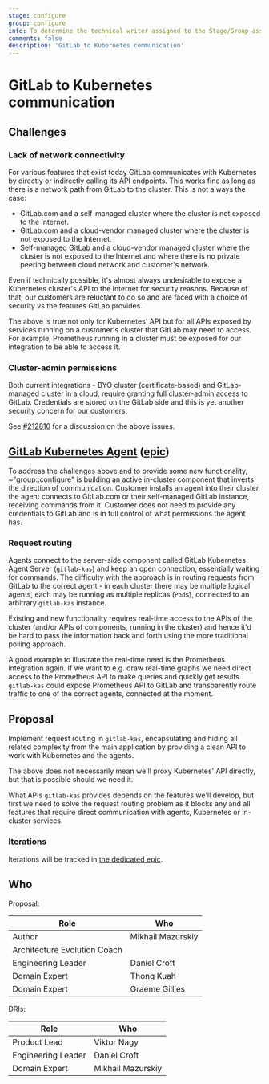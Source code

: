 ```yaml
---
stage: configure
group: configure
info: To determine the technical writer assigned to the Stage/Group associated with this page, see https://about.gitlab.com/handbook/engineering/ux/technical-writing/#designated-technical-writers
comments: false
description: 'GitLab to Kubernetes communication'
---
```


# GitLab to Kubernetes communication

## Challenges

### Lack of network connectivity 

For various features that exist today GitLab communicates with Kubernetes by directly or indirectly calling its API endpoints. This works fine as long as there is a network path from GitLab to the cluster. This is not always the case:

- GitLab.com and a self-managed cluster where the cluster is not exposed to the Internet.
- GitLab.com and a cloud-vendor managed cluster where the cluster is not exposed to the Internet.
- Self-managed GitLab and a cloud-vendor managed cluster where the cluster is not exposed to the Internet and where there is no private peering between cloud network and customer's network.

Even if technically possible, it's almost always undesirable to expose a Kubernetes cluster's API to the Internet for security reasons. Because of that, our customers are reluctant to do so and are faced with a choice of security vs the features GitLab provides.

The above is true not only for Kubernetes' API but for all APIs exposed by services running on a customer's cluster that GitLab may need to access. For example, Prometheus running in a cluster must be exposed for our integration to be able to access it.

### Cluster-admin permissions

Both current integrations - BYO cluster (certificate-based) and GitLab-managed cluster in a cloud, require granting full cluster-admin access to GitLab. Credentials are stored on the GitLab side and this is yet another security concern for our customers.

See [#212810](https://gitlab.com/gitlab-org/gitlab/-/issues/212810) for a discussion on the above issues.

## [GitLab Kubernetes Agent](https://gitlab.com/gitlab-org/cluster-integration/gitlab-agent) ([epic](https://gitlab.com/groups/gitlab-org/-/epics/3329))

To address the challenges above and to provide some new functionality, ~"group::configure" is building an active in-cluster component that inverts the direction of communication. Customer installs an agent into their cluster, the agent connects to GitLab.com or their self-managed GitLab instance, receiving commands from it. Customer does not need to provide any credentials to GitLab and is in full control of what permissions the agent has.

### Request routing

Agents connect to the server-side component called GitLab Kubernetes Agent Server (`gitlab-kas`) and keep an open connection, essentially waiting for commands. The difficulty with the approach is in routing requests from GitLab to the correct agent - in each cluster there may be multiple logical agents, each may be running as multiple replicas (`Pod`s), connected to an arbitrary `gitlab-kas` instance.

Existing and new functionality requires real-time access to the APIs of the cluster (and/or APIs of components, running in the cluster) and hence it'd be hard to pass the information back and forth using the more traditional polling approach.

A good example to illustrate the real-time need is the Prometheus integration again. If we want to e.g. draw real-time graphs we need direct access to the Prometheus API to make queries and quickly get results. `gitlab-kas` could expose Prometheus API to GitLab and transparently route traffic to one of the correct agents, connected at the moment.

## Proposal

Implement request routing in `gitlab-kas`, encapsulating and hiding all related complexity from the main application by providing a clean API to work with Kubernetes and the agents.

The above does not necessarily mean we'll proxy Kubernetes' API directly, but that is possible should we need it.

What APIs `gitlab-kas` provides depends on the features we'll develop, but first we need to solve the request routing problem as it blocks any and all features that require direct communication with agents, Kubernetes or in-cluster services.

### Iterations

Iterations will be tracked in [the dedicated epic](https://gitlab.com/groups/gitlab-org/-/epics/4591).

## Who

Proposal:

<!-- vale gitlab.Spelling = NO -->

| Role                         | Who
|------------------------------|-------------------------|
| Author                       |    Mikhail Mazurskiy    |
| Architecture Evolution Coach |                         |
| Engineering Leader           |    Daniel Croft         |
| Domain Expert                |    Thong Kuah           |
| Domain Expert                |    Graeme Gillies       |

DRIs:

| Role                         | Who
|------------------------------|------------------------|
| Product Lead                 |    Viktor Nagy         |
| Engineering Leader           |    Daniel Croft        |
| Domain Expert                |    Mikhail Mazurskiy   |

<!-- vale gitlab.Spelling = YES -->

